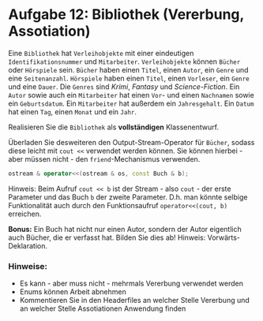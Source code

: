 # Aufgabe 12: Bibliothek (Vererbung, Assotiation) 

Eine `Bibliothek` hat `Verleihobjekte` mit einer eindeutigen `Identifikationsnummer` und `Mitarbeiter`. `Verleihobjekte` können `Bücher` oder `Hörspiele` sein. `Bücher` haben einen `Titel`, einen `Autor`, ein `Genre` und eine `Seitenanzahl`. `Hörspiele` haben einen `Titel`, einen `Vorleser`, ein `Genre` und eine `Dauer`. Die `Genres` sind _Krimi_, _Fantasy_ und _Science-Fiction_. Ein `Autor` sowie auch ein `Mitarbeiter` hat einen `Vor`- und einen `Nachnamen` sowie ein `Geburtsdatum`. Ein `Mitarbeiter` hat außerdem ein `Jahresgehalt`. Ein `Datum` hat einen `Tag`, einen `Monat` und ein `Jahr`. 

Realisieren Sie die `Bibliothek` als **vollständigen** Klassenentwurf.

Überladen Sie desweiteren den Output-Stream-Operator für `Bücher`, sodass diese leicht mit `cout <<` verwendet werden können. Sie können hierbei - aber müssen nicht - den `friend`-Mechanismus verwenden.
```c++
ostream & operator<<(ostream & os, const Buch & b);
```
Hinweis: Beim Aufruf `cout << b` ist der Stream - also `cout` - der erste Parameter und das Buch `b` der zweite Parameter. D.h. man könnte selbige Funktionalität auch durch den Funktionsaufruf `operator<<(cout, b)` erreichen.

**Bonus:** Ein Buch hat nicht nur einen Autor, sondern der Autor eigentlich auch Bücher, die er verfasst hat. Bilden Sie dies ab! Hinweis: Vorwärts-Deklaration.

### Hinweise:

- Es kann - aber muss nicht - mehrmals Vererbung verwendet werden
- Enums können Arbeit abnehmen
- Kommentieren Sie in den Headerfiles an welcher Stelle Vererbung und an welcher Stelle Assotiationen Anwendung finden

